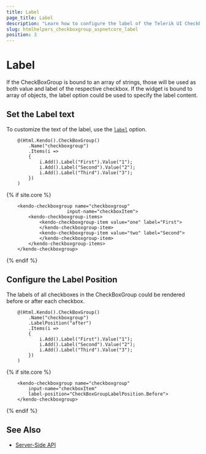 ```yaml
---
title: Label
page_title: Label
description: "Learn how to configure the label of the Telerik UI CheckBoxGroup for {{ site.framework }}."
slug: htmlhelpers_checkboxgroup_aspnetcore_label
position: 3
---
```


# Label

If the CheckBoxGroup is bound to an array of strings, those will be used as both value and label of the respective checkbox. If the widget is bound to array of objects, the label option could be used to specify the label content.

## Set the Label text

To customize the text of the label, use the [`label`](/api/javascript/ui/checkboxgroup/configuration/items.label) option.

```HtmlHelper
    @(Html.Kendo().CheckBoxGroup()
        .Name("checkboxgroup")
        .Items(i =>
        {
            i.Add().Label("First").Value("1");
            i.Add().Label("Second").Value("2");
            i.Add().Label("Third").Value("3");
        })
    )
```
{% if site.core %}
```TagHelper
    <kendo-checkboxgroup name="checkboxgroup"
                      input-name="checkboxItem">
        <kendo-checkboxgroup-items>
            <kendo-checkboxgroup-item value="one" label="First">
            </kendo-checkboxgroup-item>
            <kendo-checkboxgroup-item value="two" label="Second">
            </kendo-checkboxgroup-item>
        </kendo-checkboxgroup-items>
    </kendo-checkboxgroup>
```
{% endif %}

## Configure the Label Position

The labels of all checkboxes in the CheckBoxGroup could be rendered before or after each checkbox.

```HtmlHelper
    @(Html.Kendo().CheckBoxGroup()
        .Name("checkboxgroup")
        .LabelPosition("after")
        .Items(i =>
        {
            i.Add().Label("First").Value("1");
            i.Add().Label("Second").Value("2");
            i.Add().Label("Third").Value("3");
        })
    )
```
{% if site.core %}
```TagHelper
    <kendo-checkboxgroup name="checkboxgroup"
        input-name="checkboxItem"
        label-position="CheckBoxGroupLabelPosition.Before">
    </kendo-checkboxgroup>
```
{% endif %}
## See Also

* [Server-Side API](/api/checkboxgroup)
